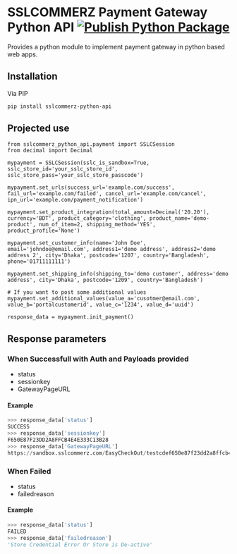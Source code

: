 # SSLCOMMERZ Payment Gateway Python API [![Publish Python Package](https://github.com/dreygur/SSLCommerz-Python/actions/workflows/publish.yml/badge.svg)](https://github.com/dreygur/SSLCommerz-Python/actions/workflows/publish.yml)
Provides a python module to implement payment gateway in python based web apps.

## Installation
Via PIP
```sh
pip install sslcommerz-python-api
```

## Projected use
```python3
from sslcommerz_python_api.payment import SSLCSession
from decimal import Decimal

mypayment = SSLCSession(sslc_is_sandbox=True, sslc_store_id='your_sslc_store_id', sslc_store_pass='your_sslc_store_passcode')

mypayment.set_urls(success_url='example.com/success', fail_url='example.com/failed', cancel_url='example.com/cancel', ipn_url='example.com/payment_notification')

mypayment.set_product_integration(total_amount=Decimal('20.20'), currency='BDT', product_category='clothing', product_name='demo-product', num_of_item=2, shipping_method='YES', product_profile='None')

mypayment.set_customer_info(name='John Doe', email='johndoe@email.com', address1='demo address', address2='demo address 2', city='Dhaka', postcode='1207', country='Bangladesh', phone='01711111111')

mypayment.set_shipping_info(shipping_to='demo customer', address='demo address', city='Dhaka', postcode='1209', country='Bangladesh')

# If you want to post some additional values
mypayment.set_additional_values(value_a='cusotmer@email.com', value_b='portalcustomerid', value_c='1234', value_d='uuid')

response_data = mypayment.init_payment()
```

## Response parameters
### When Successfull with Auth and Payloads provided
- status
- sessionkey
- GatewayPageURL

#### Example
```python
>>> response_data['status']
SUCCESS
>>> response_data['sessionkey']
F650E87F23DD2A8FFCB4E4E333C13B28
>>> response_data['GatewayPageURL']
https://sandbox.sslcommerz.com/EasyCheckOut/testcdef650e87f23dd2a8ffcb4234fasf3b28
```

### When Failed
- status
- failedreason

#### Example
```python
>>> response_data['status']
FAILED
>>> response_data['failedreason']
'Store Credential Error Or Store is De-active'
```